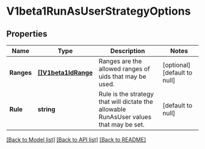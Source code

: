 # V1beta1RunAsUserStrategyOptions

## Properties
Name | Type | Description | Notes
------------ | ------------- | ------------- | -------------
**Ranges** | [**[]V1beta1IdRange**](v1beta1.IDRange.md) | Ranges are the allowed ranges of uids that may be used. | [optional] [default to null]
**Rule** | **string** | Rule is the strategy that will dictate the allowable RunAsUser values that may be set. | [default to null]

[[Back to Model list]](../README.md#documentation-for-models) [[Back to API list]](../README.md#documentation-for-api-endpoints) [[Back to README]](../README.md)


